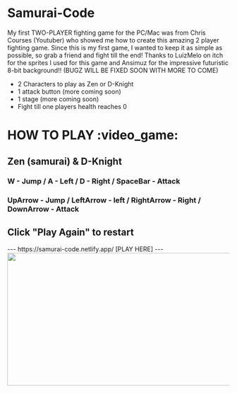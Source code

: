 # Samurai-Code
My first TWO-PLAYER fighting game for the PC/Mac was from Chris Courses (Youtuber) who showed me how to create this amazing 2 player fighting game. Since this is my first game, I wanted to keep it as simple as possible, so grab a friend and fight till the end! Thanks to LuizMelo on itch for the sprites I used for this game and Ansimuz for the impressive futuristic 8-bit background!! 
(BUGZ WILL BE FIXED SOON WITH MORE TO COME)

- 2 Characters to play as Zen or D-Knight 
- 1 attack button (more coming soon)
- 1 stage (more coming soon)
- Fight till one players health reaches 0  

<h1> HOW TO PLAY :video_game:</h1>
<h2>Zen (samurai) & D-Knight</h2> <h3> W - Jump / A - Left / D - Right / SpaceBar - Attack </h3> 
<h3> UpArrow - Jump / LeftArrow - left / RightArrow - Right / DownArrow - Attack </h3>  <h2> Click "Play Again" to restart </h2>
---
   https://samurai-code.netlify.app/    [PLAY HERE]                  
---                    

<img src="https://media.giphy.com/media/QySLsQjYxeXlu/giphy.gif" width="600" height="300"/>
